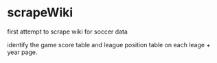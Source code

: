 # scrapeWiki
first attempt to scrape wiki for soccer data


identify the game score table and league position table on each leage + year page. 
